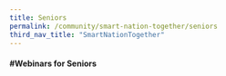 ```yaml
---
title: Seniors
permalink: /community/smart-nation-together/seniors
third_nav_title: "SmartNationTogether"
---
```

#### **\#Webinars for Seniors**
